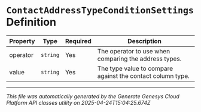 # `ContactAddressTypeConditionSettings` Definition

| Property | Type | Required | Description |
|----------|------|----------|-------------|
| operator | `string` | Yes | The operator to use when comparing the address types. |
| value | `string` | Yes | The type value to compare against the contact column type. |

---

*This file was automatically generated by the Generate Genesys Cloud Platform API classes utility on 2025-04-24T15:04:25.674Z*